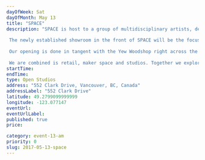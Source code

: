 ```yaml
---
dayOfWeek: Sat
dayOfMonth: May 13
title: "SPACE"
description: "SPACE is host to a group of multidisciplinary artists, designers, entrepreneurs and oddballs, all with a collective mission to activate the cultural and creative potential of communities and cities at large.  The newly established showroom in the front of SPACE will be the focus of this years Vancouver Design Week festivities, where we will be featuring the work of a number of local Vancouver Designers. We have created this showroom as a platform for designers to turn ideas into products and showcase them alongside other designers from the community. Our showroom runs on a low margin model, which allows us to sell goods at a more affordable price and puts more money back into the designers pockets so they can keep making. Our space is one that is always in transition, morphing to accommodate the variety of activities we host, so there will be plenty more to see!  Our opening is done in tangent with the Yew Woodshop right across the street where much of the work we create is manufactured. With both being shared work spaces, we want to showcase how an emerging independent workforce is working together to create shared value amongst one another.   We are combined is retail, maker space and studios. Together we explore new dimensions of creativity in the vessel known as SPACE."
startTime: 
endTime: 
type: Open Studios
address: "552 Clark Drive, Vancouver, BC, Canada"
addressLabel: "552 Clark Drive"
latitude: 49.2799099999999
longitude: -123.077147
eventUrl: 
eventUrlLabel: 
published: true
price: 

category: event-13-am
priority: 0
slug: 2017-05-13-space
---
```

